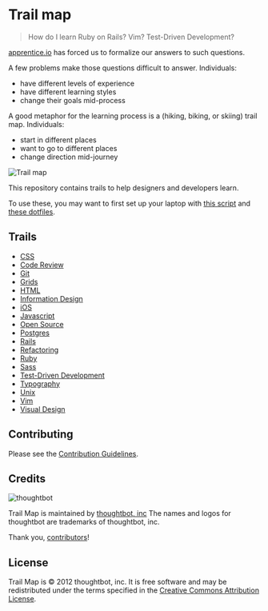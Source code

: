 Trail map
=========

> How do I learn Ruby on Rails? Vim? Test-Driven Development?

[apprentice.io](http://apprentice.io) has forced us to formalize our answers to
such questions.

A few problems make those questions difficult to answer. Individuals:

* have different levels of experience
* have different learning styles
* change their goals mid-process

A good metaphor for the learning process is a (hiking, biking, or skiing) trail
map. Individuals:

* start in different places
* want to go to different places
* change direction mid-journey

![Trail map](http://media.tumblr.com/tumblr_m2jrde9jXS1qz5x9p.jpg)

This repository contains trails to help designers and developers learn.

To use these, you may want to first set up your laptop with
[this script](https://github.com/thoughtbot/laptop) and
[these dotfiles](https://github.com/thoughtbot/dotfiles).

Trails
------

* [CSS](/thoughtbot/trail-map/blob/master/trails/css.md)
* [Code Review](/thoughtbot/trail-map/blob/master/trails/code-review.md)
* [Git](/thoughtbot/trail-map/blob/master/trails/git.md)
* [Grids](/thoughtbot/trail-map/blob/master/trails/grids.md)
* [HTML](/thoughtbot/trail-map/blob/master/trails/html.md)
* [Information Design](/thoughtbot/trail-map/blob/master/trails/information-design.md)
* [iOS](/thoughtbot/trail-map/blob/master/trails/ios.md)
* [Javascript](/thoughtbot/trail-map/blob/master/trails/javascript.md)
* [Open Source](/thoughtbot/trail-map/blob/master/trails/open-source.md)
* [Postgres](/thoughtbot/trail-map/blob/master/trails/postgres.md)
* [Rails](/thoughtbot/trail-map/blob/master/trails/rails.md)
* [Refactoring](/thoughtbot/trail-map/blob/master/trails/refactoring.md)
* [Ruby](/thoughtbot/trail-map/blob/master/trails/ruby.md)
* [Sass](/thoughtbot/trail-map/blob/master/trails/sass.md)
* [Test-Driven Development](/thoughtbot/trail-map/blob/master/trails/test-driven-development.md)
* [Typography](/thoughtbot/trail-map/blob/master/trails/typography.md)
* [Unix](/thoughtbot/trail-map/blob/master/trails/unix.md)
* [Vim](/thoughtbot/trail-map/blob/master/trails/vim.md)
* [Visual Design](/thoughtbot/trail-map/blob/master/trails/visual-design.md)

Contributing
------------

Please see the [Contribution
Guidelines](/thoughtbot/trail-map/blob/master/CONTRIBUTING.md).

Credits
-------

![thoughtbot](http://thoughtbot.com/images/tm/logo.png)

Trail Map is maintained by [thoughtbot, inc](http://thoughtbot.com/community)
The names and logos for thoughtbot are trademarks of thoughtbot, inc.

Thank you, [contributors](/thoughtbot/trail_map/graphs/contributors)!

License
-------

Trail Map is © 2012 thoughtbot, inc. It is free software and may be
redistributed under the terms specified in the [Creative Commons Attribution
License](http://creativecommons.org/licenses/by/3.0/).
